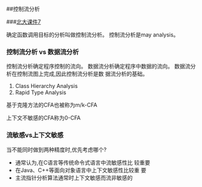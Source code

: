 ##控制流分析

###[北大课件7](http://sei.pku.edu.cn/~xiongyf04/SA/2015/7%20control%20flow%20analysis.pdf)

确定函数调用目标的分析叫做控制流分析。
控制流分析是may analysis。

### 控制流分析 vs 数据流分析

控制流分析确定程序控制的流向。
数据流分析确定程序中数据的流向。
数据流分析在控制流图上完成,因此控制流分析是数 据流分析的基础。

1. Class Hierarchy Analysis
2. Rapid Type Analysis


基于克隆方法的CFA也被称为m/k-CFA

上下文不敏感的CFA称为0-CFA

### 流敏感vs上下文敏感

当不能同时做到两种精度时,优先考虑哪个?

- 通常认为,在C语言等传统命令式语言中流敏感性比 较重要
- 在Java、C++等面向对象语言中上下文敏感性比较重 要
- 主流指针分析算法通常时上下文敏感而流非敏感的

